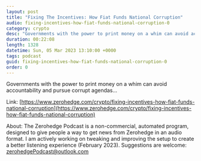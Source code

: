```yaml
---
layout: post
title: "Fixing The Incentives: How Fiat Funds National Corruption"
audio: fixing-incentives-how-fiat-funds-national-corruption-0
category: crypto
desc: "Governments with the power to print money on a whim can avoid accountability and pursue corrupt agendas..."
duration: 00:22:08
length: 1328
datetime: Sun, 05 Mar 2023 13:10:00 +0000
tags: podcast
guid: fixing-incentives-how-fiat-funds-national-corruption-0
order: 0
---
```

Governments with the power to print money on a whim can avoid accountability and pursue corrupt agendas...

Link: [https://www.zerohedge.com/crypto/fixing-incentives-how-fiat-funds-national-corruption](https://www.zerohedge.com/crypto/fixing-incentives-how-fiat-funds-national-corruption)

About: The Zerohedge Podcast is a non-commercial, automated program, designed to give people a way to get news from Zerohedge in an audio format.  I am actively working on tweaking and improving the setup to create a better listening experience (February 2023).  Suggestions are welcome: [zerohedgePodcast@outlook.com](mailto:zerohedgePodcast@outlook.com)
